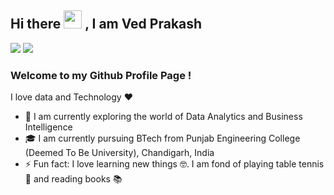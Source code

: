 ## Hi there <img src="https://github.com/TheDudeThatCode/TheDudeThatCode/blob/master/Assets/Hi.gif" width="29px"> , I am Ved Prakash
[<img src="https://img.shields.io/badge/LinkedIn-0077B5?style=for-the-badge&logo=linkedin&logoColor=white">](www.linkedin.com/in/vedprakash07) [<img src="https://img.shields.io/badge/Gmail-D14836?style=for-the-badge&logo=gmail&logoColor=white">](mailto:vedprakash24228@gmail.com)
### Welcome to my Github Profile Page !


I love data and Technology :heart:
<br>
- 🌱 I am currently exploring the world of Data Analytics and Business Intelligence
- 🎓 I am currently pursuing BTech from Punjab Engineering College (Deemed To Be University), Chandigarh, India
- ⚡ Fun fact: I love learning new things 🤓. I am fond of playing table tennis 🏓 and reading books 📚
